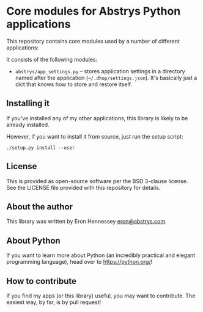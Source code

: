 # Core modules for Abstrys Python applications

This repository contains core modules used by a number of different applications:

It consists of the following modules:
 
* `abstrys/app_settings.py` – stores application settings in a directory named after the application
  (`~/.dhop/settings.json`). It's basically just a dict that knows how to store and restore itself.

## Installing it

If you've installed any of my other applications, this library is likely to be already installed.

However, if you want to install it from source, just run the setup script:

    ./setup.py install --user

## License

This is provided as open-source software per the BSD 3-clause license. See the LICENSE file provided
with this repository for details.

## About the author

This library was written by Eron Hennessey <eron@abstrys.com>.

## About Python

If you want to learn more about Python (an incredibly practical and elegant programming language),
head over to <https://python.org/>!

## How to contribute

If you find my apps (or this library) useful, you may want to contribute. The easiest way, by far,
is by pull request!

